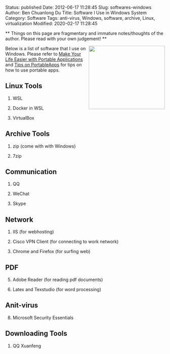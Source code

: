 Status: published
Date: 2012-06-17 11:28:45
Slug: softwares-windows
Author: Ben Chuanlong Du
Title: Software I Use in Windows System
Category: Software
Tags: anti-virus, Windows, software, archive, Linux, virtualization
Modified: 2020-02-17 11:28:45

**
Things on this page are fragmentary and immature notes/thoughts of the author.
Please read with your own judgement!
**


<img src="http://dclong.github.io/media/windows/windows.png" height="200" width="240" align="right"/>

Below is a list of software that I use on Windows.
Please refer to 
[Make Your Life Easier with Portable Applications](http://www.legendu.net/en/blog/portable-apps/)
and
[Tips on PortableApps](http://www.legendu.net/misc/blog/PortableApps-tips/)
for tips on how to use portable apps.

## Linux Tools

1. WSL

2. Docker in WSL

2. VirtualBox

## Archive Tools

1. zip (come with with Windows)

1. 7zip 

## Communication

1. QQ

2. WeChat

3. Skype 

## Network 

1. IIS (for webhosting)

3. Cisco VPN Client (for connecting to work network)  

4. Chrome and Firefox (for surfing web)

## PDF

5. Adobe Reader (for reading pdf documents)

6. Latex and Texstudio (for word processing)

## Anit-virus

8. Microsoft Security Essentials

## Downloading Tools

1. QQ Xuanfeng

